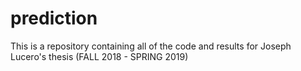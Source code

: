 # prediction
This is a repository containing all of the code and results for Joseph Lucero's thesis (FALL 2018 - SPRING 2019)
